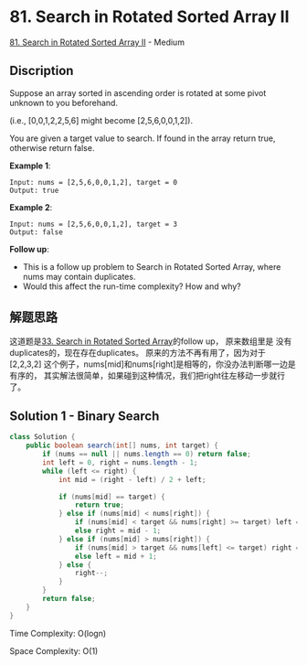 # 81. Search in Rotated Sorted Array II

[81. Search in Rotated Sorted Array II](https://leetcode.com/problems/search-in-rotated-sorted-array/) - Medium

## Discription
Suppose an array sorted in ascending order is rotated at some pivot unknown to you beforehand.

(i.e., [0,0,1,2,2,5,6] might become [2,5,6,0,0,1,2]).

You are given a target value to search. If found in the array return true, otherwise return false.

**Example 1**:

    Input: nums = [2,5,6,0,0,1,2], target = 0
    Output: true
    
**Example 2**:

    Input: nums = [2,5,6,0,0,1,2], target = 3
    Output: false
    
**Follow up**:

+ This is a follow up problem to Search in Rotated Sorted Array, where nums may contain duplicates.
+ Would this affect the run-time complexity? How and why?
    
## 解题思路
这道题是[33. Search in Rotated Sorted Array](https://leetcode.com/problems/search-in-rotated-sorted-array/)的follow up， 原来数组里是
没有duplicates的，现在存在duplicates。 原来的方法不再有用了，因为对于 [2,2,3,2] 这个例子，nums[mid]和nums[right]是相等的，你没办法判断哪一边是有序的，
其实解法很简单，如果碰到这种情况，我们把right往左移动一步就行了。
    
## Solution 1 - Binary Search

```java
class Solution {
    public boolean search(int[] nums, int target) {
        if (nums == null || nums.length == 0) return false;
        int left = 0, right = nums.length - 1;
        while (left <= right) {
            int mid = (right - left) / 2 + left;
            
            if (nums[mid] == target) {
                return true;
            } else if (nums[mid] < nums[right]) {
                if (nums[mid] < target && nums[right] >= target) left = mid + 1;
                else right = mid - 1;
            } else if (nums[mid] > nums[right]) {
                if (nums[mid] > target && nums[left] <= target) right = mid - 1;
                else left = mid + 1;
            } else {
                right--;
            }
        }
        return false;
    }
}
```
Time Complexity: O(logn)

Space Complexity: O(1)
